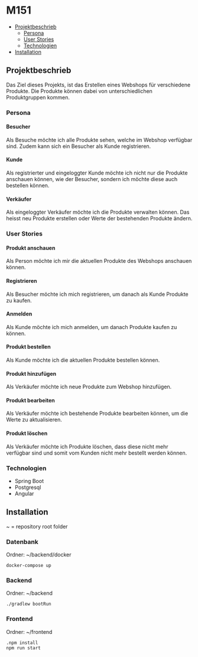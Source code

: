 # M151

- [Projektbeschrieb](#projektbeschrieb)
   - [Persona](#persona)
   - [User Stories](#user-stories)
   - [Technologien](#technologien)
 - [Installation](#installation)

## Projektbeschrieb
Das Ziel dieses Projekts, ist das Erstellen eines Webshops für verschiedene Produkte. Die Produkte können dabei von unterschiedlichen Produktgruppen kommen.

### Persona
#### Besucher
Als Besuche möchte ich alle Produkte sehen, welche im Webshop verfügbar sind. Zudem kann sich ein Besucher als Kunde registrieren.
#### Kunde 
Als registrierter und eingeloggter Kunde möchte ich nicht nur die Produkte anschauen können, wie der Besucher, sondern ich möchte diese auch bestellen können.
#### Verkäufer
Als eingeloggter Verkäufer möchte ich die Produkte verwalten können. Das heisst neu Produkte erstellen oder Werte der bestehenden Produkte ändern.

### User Stories
#### Produkt anschauen
Als Person möchte ich mir die aktuellen Produkte des Webshops anschauen können.
#### Registrieren
Als Besucher möchte ich mich registrieren, um danach als Kunde Produkte zu kaufen.
#### Anmelden
Als Kunde möchte ich mich anmelden, um danach Produkte kaufen zu können.
#### Produkt bestellen
Als Kunde möchte ich die aktuellen Produkte bestellen können.
#### Produkt hinzufügen
Als Verkäufer möchte ich neue Produkte zum Webshop hinzufügen.
#### Produkt bearbeiten
Als Verkäufer möchte ich bestehende Produkte bearbeiten können, um die Werte zu aktualisieren.
#### Produkt löschen
Als Verkäufer möchte ich Produkte löschen, dass diese nicht mehr verfügbar sind und somit vom Kunden nicht mehr bestellt werden können.

### Technologien
- Spring Boot
- Postgresql
- Angular

## Installation
~ = repository root folder

### Datenbank
Ordner: ~/backend/docker
```
docker-compose up
```

### Backend
Ordner: ~/backend
```
./gradlew bootRun
```

### Frontend
Ordner: ~/frontend
```
.npm install
npm run start
```